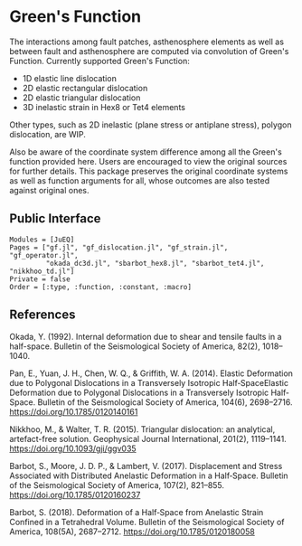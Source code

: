 # Green's Function

The interactions among fault patches, asthenosphere elements as well as
  between fault and asthenosphere are computed via convolution of Green's
  Function. Currently supported Green's Function:
- 1D elastic line dislocation
- 2D elastic rectangular dislocation
- 2D elastic triangular dislocation
- 3D inelastic strain in Hex8 or Tet4 elements

Other types, such as 2D inelastic (plane stress or antiplane stress), polygon
dislocation, are WIP.

Also be aware of the coordinate system difference among all the Green's function
  provided here. Users are encouraged to view the original sources for further
  details. This package preserves the original coordinate systems as well as
  function arguments for all, whose outcomes are also tested against original ones.

## Public Interface
```@autodocs
Modules = [JuEQ]
Pages = ["gf.jl", "gf_dislocation.jl", "gf_strain.jl", "gf_operator.jl",
         "okada_dc3d.jl", "sbarbot_hex8.jl", "sbarbot_tet4.jl", "nikkhoo_td.jl"]
Private = false
Order = [:type, :function, :constant, :macro]
```

## References
Okada, Y. (1992). Internal deformation due to shear and tensile faults in a half-space. Bulletin of the Seismological Society of America, 82(2), 1018–1040.

Pan, E., Yuan, J. H., Chen, W. Q., & Griffith, W. A. (2014). Elastic Deformation due to Polygonal Dislocations in a Transversely Isotropic Half‐SpaceElastic Deformation due to Polygonal Dislocations in a Transversely Isotropic Half‐Space. Bulletin of the Seismological Society of America, 104(6), 2698–2716. https://doi.org/10.1785/0120140161

Nikkhoo, M., & Walter, T. R. (2015). Triangular dislocation: an analytical, artefact-free solution. Geophysical Journal International, 201(2), 1119–1141. https://doi.org/10.1093/gji/ggv035

Barbot, S., Moore, J. D. P., & Lambert, V. (2017). Displacement and Stress Associated with Distributed Anelastic Deformation in a Half‐Space. Bulletin of the Seismological Society of America, 107(2), 821–855. https://doi.org/10.1785/0120160237

Barbot, S. (2018). Deformation of a Half‐Space from Anelastic Strain Confined in a Tetrahedral Volume. Bulletin of the Seismological Society of America, 108(5A), 2687–2712. https://doi.org/10.1785/0120180058
